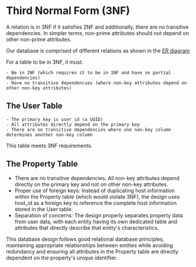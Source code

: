 # Third Normal Form (3NF)

A relation is in 3NF if it satisfies 2NF and additionally, there are no transitive dependencies. In simpler terms, non-prime attributes should not depend on other non-prime attributes. 

Our database is comprised of different relations as shown in the [ER diagram](https://github.com/AgnesNM/airbnb-clone-project/blob/main/ERD/Database%20Specification%20-%20AirBnB.drawio.png)

For a table to be in 3NF, it must:

    - Be in 2NF (which requires it to be in 1NF and have no partial dependencies)
    - Have no transitive dependencies (where non-key attributes depend on other non-key attributes)

## The User Table   

    - The primary key is user_id (a UUID)
    - All attributes directly depend on the primary key
    - There are no transitive dependencies where one non-key column determines another non-key column
    
This table meets 3NF requirements.

## The Property Table 

- There are no transitive dependencies. All non-key attributes depend directly on the primary key and not on other non-key attributes.
- Proper use of foreign keys: Instead of duplicating host information within the Property table (which would violate 3NF), the design uses host_id as a foreign key to reference the complete host information stored in the     User table.
- Separation of concerns: The design properly separates property data from user data, with each entity having its own dedicated table and attributes that directly describe that entity's characteristics.

This database design follows good relational database principles, maintaining appropriate relationships between entities while avoiding redundancy and ensuring all attributes in the Property table are directly dependent on the property's unique identifier.
